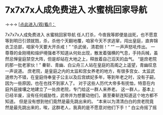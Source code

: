 # 7x7x7x人成免费进入 水蜜桃回家导航

→→→ <a href="http://3t3e.com/index.html">[点此进入/观/看/]：</a>

7x7x7x人成免费进入 水蜜桃回家导航
任人打杀，今夜我等即便是战死，也不愿意等到明日引颈就戮，杀，杀他个天翻地覆，咱家今天不求逃窜，闯出皇庭，直奔锦衣卫总部，咱家今天要大开杀戒！”
    “杀武侯，清君侧！”
    “”
    一声声怒吼传出。
    一尊尊的金刚境和熔炉境强者不知道从何处出现，散发着强横的气息，手持兵械，虽然忌惮皇庭禁空大阵，但是却站在大地之上，释放着自己滔天的血气。
    “是庶老院的那一批老家伙！”
    秦斩、青幽、白尘舟三人站在皇庭的高阁之上遥望，青幽叹息一声说道。
    庶老院，是皇庭之内的太监和宫女养老的地方，有很多宫女、太监武道修为不错，在皇庭侍奉皇子公主以及后宫嫔妃多年，等到年老之时，没有子嗣，因为一些原因，也在也找不到家人了。
    对于这些人历代大帝多有抚恤，特意在内庭外庭接壤之地建立了一处庶老院，专门给这一群人来养老。
    这一群人，基本上已经半废，没有任何威胁性，武帝并为想要动他们，甚至秦斩连知道这个地方都不知道。
    但是没有想到他们竟然是最先跳出来的。
    “本来以为清清白白的庶老院竟然是最先跳出来的，唉，这群老人，我真的是不愿意对他们下手！”
    白尘舟摇了摇
